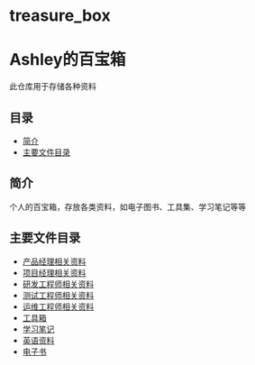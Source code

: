 # treasure_box

# Ashley的百宝箱

此仓库用于存储各种资料

## 目录

- [简介](#简介)
- [主要文件目录](#主要文件目录)

## 简介

个人的百宝箱，存放各类资料，如电子图书、工具集、学习笔记等等

## 主要文件目录

- [产品经理相关资料](./NPDP)
- [项目经理相关资料](./PM)
- [研发工程师相关资料](./DE)
- [测试工程师相关资料](./TE)
- [运维工程师相关资料](./OE)
- [工具箱](./tools)
- [学习笔记](./note)
- [英语资料](./english)
- [电子书](./e-book)
